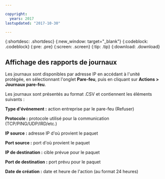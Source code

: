 ```yaml
---

copyright:
  years: 2017
lastupdated: "2017-10-30"

---
```


{:shortdesc: .shortdesc}
{:new_window: target="_blank"}
{:codeblock: .codeblock}
{:pre: .pre}
{:screen: .screen}
{:tip: .tip}
{:download: .download}

## Affichage des rapports de journaux

Les journaux sont disponibles par adresse IP en accédant à l'unité protégée, en sélectionnant l'onglet **Pare-feu**, puis en cliquant sur **Actions > Journaux pare-feu**. 

Les journaux sont présentés au format .CSV et contiennent les éléments suivants :

**Type d'événement :** action entreprise par le pare-feu (Refuser)

**Protocole :** protocole utilisé pour la communication (TCP/PING/UDP/IRD/etc.)

**IP source :** adresse IP d'où provient le paquet

**Port source :** port d'où provient le paquet

**IP de destination :** cible prévue pour le paquet

**Port de destination :** port prévu pour le paquet

**Date de création :** date et heure de l'action (au format 24 heures)
